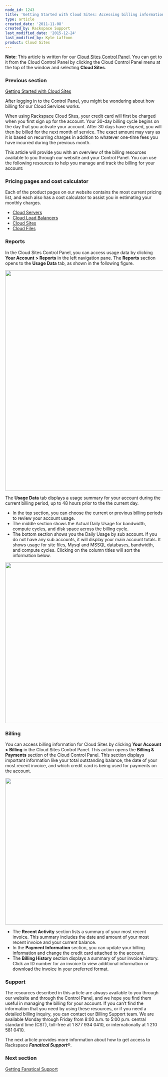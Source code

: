 ```yaml
---
node_id: 1243
title: 'Getting Started with Cloud Sites: Accessing billing information'
type: article
created_date: '2011-11-08'
created_by: Rackspace Support
last_modified_date: '2015-12-24'
last_modified_by: Kyle Laffoon
product: Cloud Sites
---
```


**Note**: This article is written for our [Cloud Sites Control
Panel](https://manage.rackspacecloud.com/). You can get to it from the
Cloud Control Panel by clicking the Cloud Control Panel menu at the top
of the window and selecting **Cloud Sites**.

### Previous section

[Getting Started with Cloud
Sites](/how-to/cloud-sites)



After logging in to the Control Panel, you might be wondering about how
billing for our Cloud Services works.

When using Rackspace Cloud Sites, your credit card will first be charged
when you first sign up for the account.  Your 30-day billing cycle
begins on the day that you activate your account.  After 30 days have
elapsed, you will then be billed for the next month of service. The
exact amount may vary as it is based on recurring charges in addition to
whatever one-time fees you have incurred during the previous month.

This article will provide you with an overview of the billing resources
available to you through our website and your Control Panel.  You can
use the following resources to help you manage and track the billing for
your account:

### Pricing pages and cost calculator

Each of the product pages on our website contains the most current
pricing list, and each also has a cost calculator to assist you in
estimating your monthly charges.

-   [Cloud Servers](http://www.rackspace.com/cloud/servers/)
-   [Cloud Load
    Balancers](http://www.rackspace.com/cloud/load-balancing)
-   [Cloud Sites](http://www.rackspace.com/cloud/sites)
-   [Cloud Files](http://www.rackspace.com/cloud/files)

### Reports

In the Cloud Sites Control Panel, you can access usage data by clicking
**Your Account** **&gt; Reports** in the left navigation pane.
The **Reports** section opens to the **Usage Data** tab, as shown in the
following figure.


<img src="https://8026b2e3760e2433679c-fffceaebb8c6ee053c935e8915a3fbe7.ssl.cf2.rackcdn.com/field/image/1243.1.png" width="1149" height="704" />

The **Usage Data** tab displays a usage summary for your account during
the current billing period, up to 48 hours prior to the the current day.

-   In the top section, you can choose the current or previous billing
    periods to review your account usage.
-   The middle section shows the Actual Daily Usage for bandwidth,
    compute cycles, and disk space across the billing cycle.
-   The bottom section shows you the Daily Usage by sub account. If you
    do not have any sub accounts, it will display your main account
    totals.  It shows usage for site files, Mysql and MSSQL databases,
    bandwidth, and compute cycles. Clicking on the column titles will
    sort the information below.

<img src="https://8026b2e3760e2433679c-fffceaebb8c6ee053c935e8915a3fbe7.ssl.cf2.rackcdn.com/field/image/1243.1.1.png" width="914" height="513" />

### Billing

You can access billing information for Cloud Sites by clicking **Your
Account** **&gt; Billing** in the Cloud Sites Control Panel. This action
opens the **Billing & Payments** section of the Cloud Control Panel.
This section displays important information like your total outstanding
balance, the date of your most recent invoice, and which credit card is
being used for payments on the account.

<img src="https://8026b2e3760e2433679c-fffceaebb8c6ee053c935e8915a3fbe7.ssl.cf2.rackcdn.com/field/image/1243.3.png" width="531" height="468" />

-   The **Recent Activity** section lists a summary of your most
    recent invoice. This summary includes the date and amount of your
    most recent invoice and your current balance.
-   In the **Payment Information** section, you can update your billing
    information and change the credit card attached to the account.
-   The **Billing History** section displays a summary of your
    invoice history. Click an ID number for an invoice to view
    additional information or download the invoice in your
    preferred format.

### Support

The resources described in this article are always available to you
through our website and through the Control Panel, and we hope you find
them useful in managing the billing for your account. If you can&rsquo;t find
the information that you need by using these resources, or if you need a
detailed billing inquiry, you can contact our Billing Support team. We
are available Monday through Friday from 8:00 a.m. to 5:00 p.m. central
standard time (CST), toll-free at 1 877 934 0410, or internationally at
1 210 581 0410.

The next article provides more information about how to get access to
Rackspace ***Fanatical Support***&reg;.

### Next section

[Getting Fanatical
Support](/how-to/getting-started-with-cloud-sites-getting-fanatical-support)

